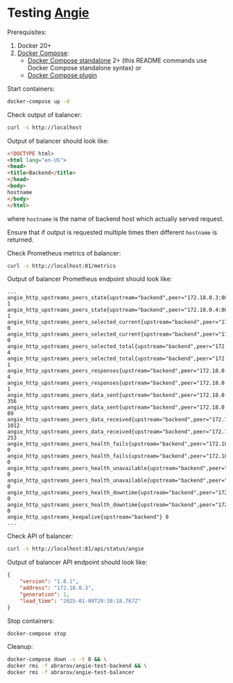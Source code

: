 # Testing [Angie](https://angie.software/angie/)

Prerequisites:

1. Docker 20+
1. [Docker Compose](https://docs.docker.com/compose/):
    * [Docker Compose standalone](https://docs.docker.com/compose/install/standalone/) 2+ (this README commands use Docker Compose standalone syntax) or
    * [Docker Compose plugin](https://docs.docker.com/compose/install/linux/)

Start containers:

```bash
docker-compose up -d
```

Check output of balancer:

```bash
curl -s http://localhost
```

Output of balancer should look like:

```html
<!DOCTYPE html>
<html lang="en-US">
<head>
<title>Backend</title>
</head>
<body>
hostname
</body>
</html>
```

where `hostname` is the name of backend host which actually served request.

Ensure that if output is requested multiple times then different `hostname` is returned.

Check Prometheus metrics of balancer:

```bash
curl -s http://localhost:81/metrics
```

Output of balancer Prometheus endpoint should look like:

```text
...
angie_http_upstreams_peers_state{upstream="backend",peer="172.18.0.3:8080"} 1
angie_http_upstreams_peers_state{upstream="backend",peer="172.18.0.4:8080"} 1
angie_http_upstreams_peers_selected_current{upstream="backend",peer="172.18.0.3:8080"} 0
angie_http_upstreams_peers_selected_current{upstream="backend",peer="172.18.0.4:8080"} 0
angie_http_upstreams_peers_selected_total{upstream="backend",peer="172.18.0.3:8080"} 4
angie_http_upstreams_peers_selected_total{upstream="backend",peer="172.18.0.4:8080"} 1
angie_http_upstreams_peers_responses{upstream="backend",peer="172.18.0.3:8080",code="200"} 4
angie_http_upstreams_peers_responses{upstream="backend",peer="172.18.0.4:8080",code="200"} 1
angie_http_upstreams_peers_data_sent{upstream="backend",peer="172.18.0.3:8080"} 356
angie_http_upstreams_peers_data_sent{upstream="backend",peer="172.18.0.4:8080"} 89
angie_http_upstreams_peers_data_received{upstream="backend",peer="172.18.0.3:8080"} 1012
angie_http_upstreams_peers_data_received{upstream="backend",peer="172.18.0.4:8080"} 253
angie_http_upstreams_peers_health_fails{upstream="backend",peer="172.18.0.3:8080"} 0
angie_http_upstreams_peers_health_fails{upstream="backend",peer="172.18.0.4:8080"} 0
angie_http_upstreams_peers_health_unavailable{upstream="backend",peer="172.18.0.3:8080"} 0
angie_http_upstreams_peers_health_unavailable{upstream="backend",peer="172.18.0.4:8080"} 0
angie_http_upstreams_peers_health_downtime{upstream="backend",peer="172.18.0.3:8080"} 0
angie_http_upstreams_peers_health_downtime{upstream="backend",peer="172.18.0.4:8080"} 0
angie_http_upstreams_keepalive{upstream="backend"} 0
...
```

Check API  of balancer:

```bash
curl -s http://localhost:81/api/status/angie
```

Output of balancer API endpoint should look like:

```json
{
	"version": "1.8.1",
	"address": "172.18.0.3",
	"generation": 1,
	"load_time": "2025-01-09T20:38:18.767Z"
}
```

Stop containers:

```bash
docker-compose stop
```

Cleanup:

```bash
docker-compose down -v -t 0 && \
docker rmi -f abrarov/angie-test-backend && \
docker rmi -f abrarov/angie-test-balancer
```
